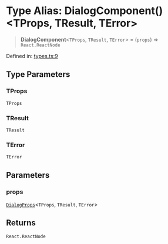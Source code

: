 # Type Alias: DialogComponent()\<TProps, TResult, TError\>

> **DialogComponent**\<`TProps`, `TResult`, `TError`\> = (`props`) => `React.ReactNode`

Defined in: [types.ts:9](https://github.com/MOhhh-ok/react-dialog-hub/blob/9fc7b509cc2611b8ec2c534f114c69df0841fb9b/packages/react-dialog-hub/src/types.ts#L9)

## Type Parameters

### TProps

`TProps`

### TResult

`TResult`

### TError

`TError`

## Parameters

### props

[`DialogProps`](DialogProps.md)\<`TProps`, `TResult`, `TError`\>

## Returns

`React.ReactNode`
